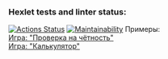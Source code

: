 ### Hexlet tests and linter status:
[![Actions Status](https://github.com/maxunov95/java-project-61/workflows/hexlet-check/badge.svg)](https://github.com/maxunov95/java-project-61/actions)
[![Maintainability](https://api.codeclimate.com/v1/badges/f53510615af1af267d42/maintainability)](https://codeclimate.com/github/maxunov95/java-project-61/maintainability)
Примеры:\
[Игра: "Проверка на чётность"](https://asciinema.org/a/LETg3b2px9yFNnzHwaiLbAQSp)\
[Игра: "Калькулятор"](https://asciinema.org/a/bZFDF1jITDQRYeBdi9LrZafla)
